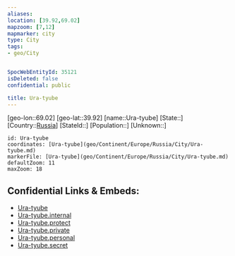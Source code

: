 ```yaml
---
aliases: 
location: [39.92,69.02]
mapzoom: [7,12] 
mapmarker: city 
type: City
tags:
- geo/City


SpocWebEntityId: 35121
isDeleted: false
confidential: public

title: Ura-tyube
---
```

[geo-lon::69.02]
[geo-lat::39.92]
[name::Ura-tyube]
[State::]
[Country::[Russia](geo/Continent/Europe/Russia.md)]
[StateId::]
[Population::]
[Unknown::]


```leaflet
id: Ura-tyube
coordinates: [Ura-tyube](geo/Continent/Europe/Russia/City/Ura-tyube.md)
markerFile: [Ura-tyube](geo/Continent/Europe/Russia/City/Ura-tyube.md)
defaultZoom: 11 
maxZoom: 18
```


## Confidential Links & Embeds: 
- [Ura-tyube](../../../../../../_public/geo/Continent/Europe/Russia/City/Ura-tyube.md) 
- [Ura-tyube.internal](../../../../../../_internal/geo/Continent/Europe/Russia/City/Ura-tyube.internal.md) 
- [Ura-tyube.protect](../../../../../../_protect/geo/Continent/Europe/Russia/City/Ura-tyube.protect.md) 
- [Ura-tyube.private](../../../../../../_private/geo/Continent/Europe/Russia/City/Ura-tyube.private.md) 
- [Ura-tyube.personal](../../../../../../_personal/geo/Continent/Europe/Russia/City/Ura-tyube.personal.md) 
- [Ura-tyube.secret](../../../../../../_secret/geo/Continent/Europe/Russia/City/Ura-tyube.secret.md) 
